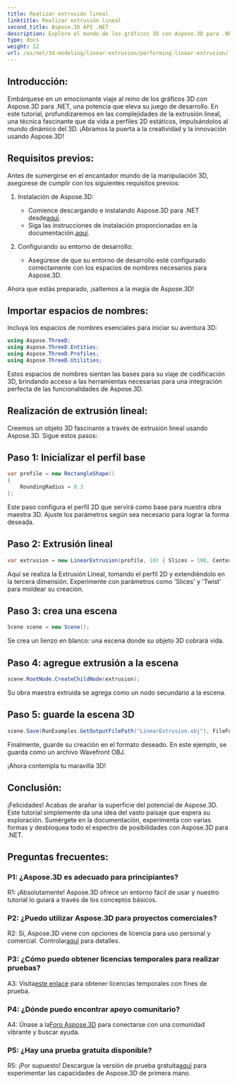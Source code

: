 ```yaml
---
title: Realizar extrusión lineal
linktitle: Realizar extrusión lineal
second_title: Aspose.3D API .NET
description: Explore el mundo de los gráficos 3D con Aspose.3D para .NET. Realización de extrusión lineal en esta guía paso a paso.
type: docs
weight: 12
url: /es/net/3d-modeling/linear-extrusion/performing-linear-extrusion/
---
```

## Introducción:

Embárquese en un emocionante viaje al reino de los gráficos 3D con Aspose.3D para .NET, una potencia que eleva su juego de desarrollo. En este tutorial, profundizaremos en las complejidades de la extrusión lineal, una técnica fascinante que da vida a perfiles 2D estáticos, impulsándolos al mundo dinámico del 3D. ¡Abramos la puerta a la creatividad y la innovación usando Aspose.3D!

## Requisitos previos:

Antes de sumergirse en el encantador mundo de la manipulación 3D, asegúrese de cumplir con los siguientes requisitos previos:

1. Instalación de Aspose.3D:
   -  Comience descargando e instalando Aspose.3D para .NET desde[aquí](https://releases.aspose.com/3d/net/).
   -  Siga las instrucciones de instalación proporcionadas en la documentación.[aquí](https://reference.aspose.com/3d/net/).

2. Configurando su entorno de desarrollo:
   - Asegúrese de que su entorno de desarrollo esté configurado correctamente con los espacios de nombres necesarios para Aspose.3D.

Ahora que estás preparado, ¡saltemos a la magia de Aspose.3D!

## Importar espacios de nombres:

Incluya los espacios de nombres esenciales para iniciar su aventura 3D:

```csharp
using Aspose.ThreeD;
using Aspose.ThreeD.Entities;
using Aspose.ThreeD.Profiles;
using Aspose.ThreeD.Utilities;
```

Estos espacios de nombres sientan las bases para su viaje de codificación 3D, brindando acceso a las herramientas necesarias para una integración perfecta de las funcionalidades de Aspose.3D.

## Realización de extrusión lineal:

Creemos un objeto 3D fascinante a través de extrusión lineal usando Aspose.3D. Sigue estos pasos:

## Paso 1: Inicializar el perfil base
```csharp
var profile = new RectangleShape()
{
    RoundingRadius = 0.3
};
```

Este paso configura el perfil 2D que servirá como base para nuestra obra maestra 3D. Ajuste los parámetros según sea necesario para lograr la forma deseada.

## Paso 2: Extrusión lineal
```csharp
var extrusion = new LinearExtrusion(profile, 10) { Slices = 100, Center = true, Twist = 360, TwistOffset = new Vector3(10, 0, 0) };
```

Aquí se realiza la Extrusión Lineal, tomando el perfil 2D y extendiéndolo en la tercera dimensión. Experimente con parámetros como 'Slices' y 'Twist' para moldear su creación.

## Paso 3: crea una escena
```csharp
Scene scene = new Scene();
```

Se crea un lienzo en blanco: una escena donde su objeto 3D cobrará vida.

## Paso 4: agregue extrusión a la escena
```csharp
scene.RootNode.CreateChildNode(extrusion);
```

Su obra maestra extruida se agrega como un nodo secundario a la escena.

## Paso 5: guarde la escena 3D
```csharp
scene.Save(RunExamples.GetOutputFilePath("LinearExtrusion.obj"), FileFormat.WavefrontOBJ);
```

Finalmente, guarde su creación en el formato deseado. En este ejemplo, se guarda como un archivo Wavefront OBJ.

¡Ahora contempla tu maravilla 3D!

## Conclusión:

¡Felicidades! Acabas de arañar la superficie del potencial de Aspose.3D. Este tutorial simplemente da una idea del vasto paisaje que espera su exploración. Sumérgete en la documentación, experimenta con varias formas y desbloquea todo el espectro de posibilidades con Aspose.3D para .NET.

## Preguntas frecuentes:

### P1: ¿Aspose.3D es adecuado para principiantes?

R1: ¡Absolutamente! Aspose.3D ofrece un entorno fácil de usar y nuestro tutorial lo guiará a través de los conceptos básicos.

### P2: ¿Puedo utilizar Aspose.3D para proyectos comerciales?

 R2: Sí, Aspose.3D viene con opciones de licencia para uso personal y comercial. Controlar[aquí](https://purchase.aspose.com/buy) para detalles.

### P3: ¿Cómo puedo obtener licencias temporales para realizar pruebas?

 A3: Visita[este enlace](https://purchase.aspose.com/temporary-license/) para obtener licencias temporales con fines de prueba.

### P4: ¿Dónde puedo encontrar apoyo comunitario?

 A4: Únase a la[Foro Aspose.3D](https://forum.aspose.com/c/3d/18) para conectarse con una comunidad vibrante y buscar ayuda.

### P5: ¿Hay una prueba gratuita disponible?

 R5: ¡Por supuesto! Descargue la versión de prueba gratuita[aquí](https://releases.aspose.com/) para experimentar las capacidades de Aspose.3D de primera mano.